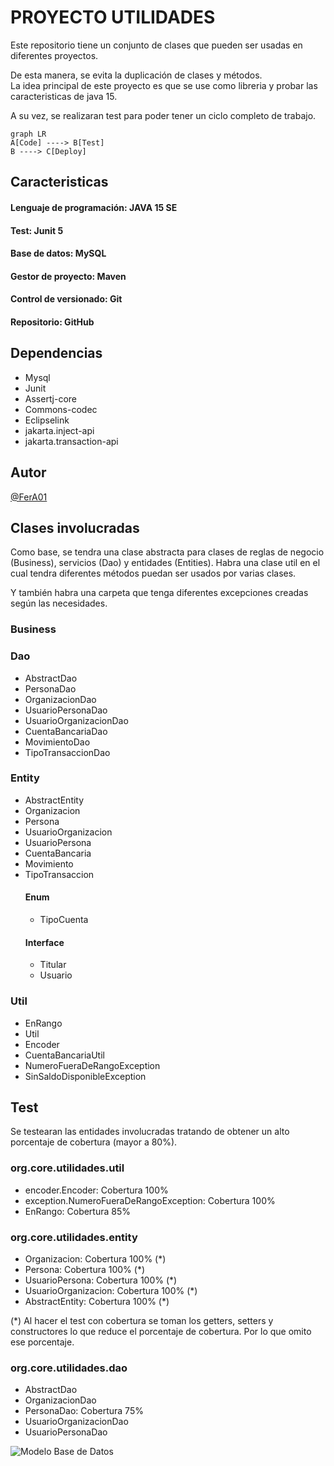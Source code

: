 # PROYECTO UTILIDADES
Este repositorio tiene un conjunto de clases que pueden ser usadas en diferentes proyectos.

De esta manera, se evita la duplicación de clases y métodos.\
La idea principal de este proyecto es que se use como libreria y probar las caracteristicas de java 15.

A su vez, se realizaran test para poder tener un ciclo completo de trabajo. 

```mermaid
graph LR
A[Code] ----> B[Test]
B ----> C[Deploy]
````

## Caracteristicas

#### Lenguaje de programación: JAVA 15 SE
#### Test: Junit 5
#### Base de datos: MySQL
#### Gestor de proyecto: Maven
#### Control de versionado: Git
#### Repositorio: GitHub

## Dependencias
- Mysql
- Junit
- Assertj-core
- Commons-codec
- Eclipselink
- jakarta.inject-api
- jakarta.transaction-api

## Autor

[@FerA01](https://www.github.com/FerA01)

## Clases involucradas
Como base, se tendra una clase abstracta para clases de reglas de negocio (Business), servicios (Dao) y entidades (Entities).
Habra una clase util en el cual tendra diferentes métodos puedan ser usados por varias clases.

Y también habra una carpeta que tenga diferentes excepciones creadas según las necesidades.

### Business

### Dao
* AbstractDao
* PersonaDao
* OrganizacionDao
* UsuarioPersonaDao
* UsuarioOrganizacionDao
* CuentaBancariaDao
* MovimientoDao
* TipoTransaccionDao

### Entity

* AbstractEntity
* Organizacion
* Persona
* UsuarioOrganizacion
* UsuarioPersona
* CuentaBancaria
* Movimiento
* TipoTransaccion
  #### Enum
  * TipoCuenta 
  #### Interface
  * Titular
  * Usuario

### Util
* EnRango
* Util
* Encoder
* CuentaBancariaUtil
* NumeroFueraDeRangoException
* SinSaldoDisponibleException

## Test
Se testearan las entidades involucradas tratando de obtener un alto porcentaje de cobertura (mayor a 80%).

### org.core.utilidades.util
* encoder.Encoder: Cobertura 100%
* exception.NumeroFueraDeRangoException: Cobertura 100%
* EnRango: Cobertura 85%

### org.core.utilidades.entity
* Organizacion: Cobertura 100% (*)
* Persona: Cobertura 100% (*)
* UsuarioPersona: Cobertura 100% (*)
* UsuarioOrganizacion: Cobertura 100% (*)
* AbstractEntity: Cobertura 100% (*)

(*) Al hacer el test con cobertura se toman los getters, setters y constructores lo que reduce el porcentaje de cobertura. Por lo que omito ese porcentaje. 

### org.core.utilidades.dao
* AbstractDao
* OrganizacionDao
* PersonaDao: Cobertura 75% 
* UsuarioOrganizacionDao
* UsuarioPersonaDao

![Modelo Base de Datos](https://github.com/FerA01/Core/blob/7983f91b96354de14cd03480d55d41db4db27878/src/main/resources/static/modelo.png)



